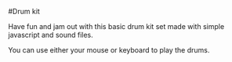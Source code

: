 #Drum kit

<p>Have fun and jam out with this basic drum kit set made with simple javascript and sound files.</p>
<p>You can use either your mouse or keyboard to play the drums.</p>
